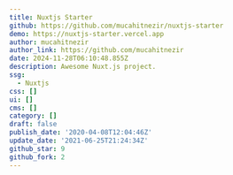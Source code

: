 ```yaml
---
title: Nuxtjs Starter
github: https://github.com/mucahitnezir/nuxtjs-starter
demo: https://nuxtjs-starter.vercel.app
author: mucahitnezir
author_link: https://github.com/mucahitnezir
date: 2024-11-28T06:10:48.855Z
description: Awesome Nuxt.js project.
ssg:
  - Nuxtjs
css: []
ui: []
cms: []
category: []
draft: false
publish_date: '2020-04-08T12:04:46Z'
update_date: '2021-06-25T21:24:34Z'
github_star: 9
github_fork: 2
---
```

